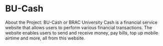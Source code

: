 # BU-Cash
About the Project: 
BU-Cash or BRAC University Cash is a financial service website that allows users
to perform various financial transactions. The website enables users to send and
receive money, pay bills, top up mobile airtime and more, all from this website.
